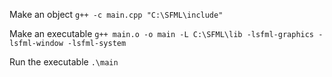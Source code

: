 Make an object
`g++ -c main.cpp "C:\SFML\include"`

Make an executable
`g++ main.o -o main -L C:\SFML\lib -lsfml-graphics -lsfml-window -lsfml-system`

Run the executable
`.\main`
